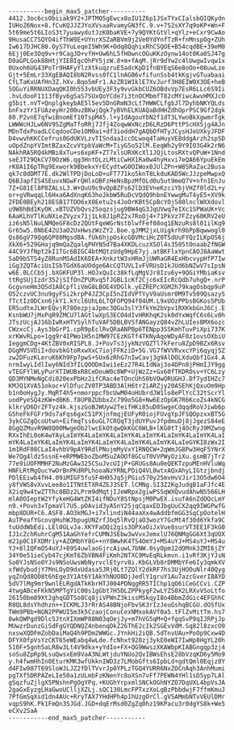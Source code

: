 <pre><code>
----------begin_max5_patcher----------
4412.3oc6cs0biiak9Y2+JPTMO5gEwcx8oIU1Z6p1JSxTYxCIalsbQIQKydn
IUHoZ6Nox+8.fCuKQJJZJYoXVsaaRvamyGN3fC.9.v+7S2sXY7q9oKP+Wn+F
5t69me5t6LIoS3t7yuawydutJzK0baKVE+7y9QYKtGtVl+qYlz+eCxr9CwAo
9HusaCC7SQYO4ifThW9E+UYnrXSZaRBVm9j2Ve0YdYnfTzR+fnMnspOg+ZUh
Iw617DJHC80.OyS7YuLeqeI5Wh9K+Odq8QqhixRhCSQOE+B54cqdBE+39eM0
6Ejj0Ee3Oq9v+r9CagJD+vfH+Uw6hL5fHOwncOGuKKzOynw14ot0Ka0SJ47g
D0aGPLGok88HtjYIEBIgcOhPY5jzW.8+m+fAqM.jRr9dYw2c4lUwgwIvqw1x
0Uxoh6UG43PoTr9HAFyYlzXtkuqzruE5adcKpD1fnBYEqS6e8oOo+08uwLze
Gjt+5EmLr33XgEBAQI8bN2Rvss0fC1lnAGB6vfifunSsb4tkKgjvGTuabaai
CfLTaKxUAfHn3Z.hXv.Bqo5mFr1.AzZR1W1klE7XvJurf3H8EIW0X3OE+heB
5OGuYiRRNUXDaqQKI0h553vbUEy3F3y9vvGkbCUZ6OBdvVp7EsR6LLc6S9Ii
.hvLdooF1113fByv6gSaS7SUxQoYCde7i3tnOCMbmfT82cMYiwcAwvHMXJcO
g5bit.nVT+QnplgkeybAE5l5ev5DnGRmN3cLt7HWWCLfgbJl7DyhbNKYQLds
bnFxzYr1FUAzeyHr200uzBKwjQgk7yBVhELKUAQaBdHHZdhOprPSC9Gf2dgk
80.P2vnE7qfwiBnomEf10TspM45.l+yIdAgouYbN2f1dT3LYwoBkXgwmrTgk
LWWWcHJLw6NV9SZgMaTfoRRj7Jfj4ZoqwWxNczD6LRzD6PttPScHXSjg4AJn
MDnTdxPoadLCCqdooCDe1OM0ai+df3ioddH7gAQbOfHTyJCysHJeUXkyJFDF
D4vwvhKKCCefrus0GdUKVLzvTISndaaIccDLwoq4TaHuyVE8ddgArzh2spSD
uOpdZnpYVImtBZaxZcvVtpbVaWcM+TiyG5o52lM.EeqWh2y9Y9IO3G4k2rN6
NAkhRA5RQ4kMBi8xTu+s6xpKF+ZT7xlsURXKcXl1JQjLtosRXtvQPuW+1Nnd
seEJT29QkCV70OzW6.qg3HntDLzLMtiCwHX1Ra0w4hyHxvi7eQA66YpuEkEm
rK8A1I6pTRg9Exwork9BbekxYrECydtwG0OIWox0JUlZPn+W8SRaZac2Busa
qk7c0dDMT7E.dk2WlTPDjDoLoD+uFT771ko5knT8LkduKAD5WcJJzpeMwpxQ
Q6BJapfIS4SEuvxNGwFrQHlxOBFzHeNsBpzMfOLd0u5ut9meQ7V+nfn1EnJu
7Z+G81El8P8ZALsL3.W+QuU9c9vQpBZFs62lD3EVneKzciYbjVHZf0ld2L+y
or+gVRwqqLl6Hxa6AdXnqK63hoJkbW5RuDcVQdQ9hbnEYwwgMuT4yE5+XV9k
2FDE0BEyh218ESB17TOO6xX0Eetu2s4JoOrKBt5CpBcYOj580lnclWXXdovl
u9W8hBd1KyOK.xBTUZVbQvs2Soqzsjug9BW4qG3JqUVwq7eIXc1SPWaUK+Vc
6AaKLhVTlKuNXieZVyzx71j1Lk8J1pRZ2x7RoOj4+71PkVz7FZzy60KRV2eU
iz6sN5lNuLNMQeGF8cDz2QUtFqeWGrNstblwfFef08oq1ENzuRs8l01ilKq9
Gr65w5.8NbE42U3aO2UxHwszWzZY2.Boe.gJMM2jxLUigkrh9bPpBqwwogl0
Qs86gV79Qq6QP80MgsdBA.fUk6hjpOskcGBVMciHcZ0T5dUuFYQzILKpOS6j
XkX6+529GHajq9mQaZqalqPHYN5d7Ba4XKDLcuzXSOl4s3505tOnaabZfNGW
44C9YJfNpt2kI1TGc6BIGC4btMQtzUdg9HpE7yj.atBKFlxYpnCAOJ8AaWwt
SaD9bSTS4yZ8RunMSAdIK6DEA+XnkztW3xHRmJjUWRaGR4ExHbcvypHfP7Iw
iGg3ZQTAciUsISbTGdX6aUOdge6AcCQTUVLIvFVRUsD1kJUd6bNZwV7sIpsN
w6E.0LCCb5j.bXGKFUP3l.HOJxQuIc38kfLqMgVJr8Izu6y+9QGiYMbiaKsv
ttRgSUjIzdr352jSIfOnZPURvq5fJGBL1cKf2Cjc6xEIcRcQdb7uhgQ+.nrP
GcgvneHm3Q5d1A8CpfliVmG8LBOE4VDGlk.yEZREPcXGM2h79kagOsbqp9uP
O52czvUC3nu9gyFSi2krpP4JZ3CpI5nZIdVPTYyV9aUsmr0M9Tv509Qsazy5
fTctIzODCxn6jkY1.kYcl6UhL6LTQFOPQ94f04UM.L9xUOzPPbsBGKos5PUb
ERSudteJLWrEQvjR780ezpjaJpmc3QGu3slY3fkYm2bVpv1RXKkbGnJ6Cj.E
KsnbWU7jMxPqR9ZMCU7lAGtlwXpS3ECO4dIvHRKhqK2sk0dYxWqfC6s6Lv0h
JTszUcjAJ16bIwRxHTVSylhTuVAF5DBLBVSfANGayzQ84vZhLUIesBMX6ozc
CWzxcCj.Ays3bGrP1.cpR9pEclRvQRaANPBp6TENpp3SSKmhTuvPiXpi737K
xrKWvRLpo+1gg9r4IPWo1H5n1MW97CEzKGTf4TKNyAqoWDyAF0z1ovsOXbiU
IeggmCDg+4KtZBV0xRISPL8.J+PovTs3jykNzVQZTl7kFeru8ZpD9BZx6Rsv
DGgMVSVDiI+dovbkGtoRxwXxC7iojFFKziD+5G.VG7fWVVRvxcYPi6qyqjSZ
zw2DFuzKLeruK6Kh9Fp7pwS+SUx6zRhG7nIwCavj3g9AlDOLXduQbf1Gx4.A
nrmIwyLIdlIwy6NId3fILQOODmIwi1eEz27R4LIdNaj3o4DPn8jPHmIJY9gg
vTEGFYlWLyPurXTIWUBxR8CeDouW0c8WP+UjWzZz+Gx60fTKDROsv+YC6Lzy
QD3MYNMeNgCdi020exPbHz2ifCRac4eTOncUhS0bVOwORUGHJ.Df7ydIHZc7
KMJQ1XVA51okoc+VlDfucZV0TP3ABD3AlH6trZiARZjy20ASEhKjQxuOm9Hp
b1n0oHygJy.MqRT4h5+nmorppcfbcUwM04oHUbrdJW1lo8ePlYcC32tScrYl
uodPyeSQ4zKW+d0K6.f8UPBZUbbxZc799o5G8+Nw6EzOpGK7R6KcoZs4kNCG
klkryD6DrZFTyz4k.kjszGoBJWUyw2TeifHKi85uD8SwgeCdqqdRoVJiwb6p
GSheFkFGFr9ds7aFqs6gxC51PXjnfmqjEUFyR0iojFUvgYpJFSQOpzxxBT5G
3ykCGZgQcoUtwn+EifmqTss6uGL7CRQqT3jdUYPuvJfpdmuDj8jJgezS84eE
8GgQZMuvR9W8Q00MwgeOb2lwcEkOtqwQkKGC6WLB+lKG0tTj4OcRyJ9MZwng
RXxIhEL0oK4wYAyLaImYK4LaImYK4LaImYK4LaImYK4LaImYK4LaImYK4LaI
mYK4LaImYK4LaImYK4LaImYK4LaImYK4LaImYK4LaImYK4LaIeGYKI8zWx2I
1m1RdF08CLaI4vhbV9pAY9RdlPNujmMyVxY1RNQCW+2qWmJG8Pw3HqF5YNrX
We7Qg4ldz5ssnE+eRPMWEboZboMSuZAOOf8GCuT0VVPWyOziXu.gsmB7jTr2
77e9iUOFMMHF2NuMzGAw325CSuJvcUIjP+GRUGs8Au0eQEKTzpuMEnHVluWq
HNFLRtMgQucYwOrBnPKdRPLhooaNzYRNLPDiQ4VL0wtxAQxAhyLIGtzjbndj
PDlEEiwb4fH4.09iMIGF5fuSF4H05Jq5jPGiu570y25mvHvVJir13O5dw6O4
y8fVWS8vXvvLee8o1ITNtETXR4ZEJ3SET.lCMNg.SI3Z2KgJudgB1aFJfc4E
X2iq9w4twZTThc8BDz2LPrm9dMqtjIJeWRpx2giwPSSqWXQvudAhwN5566LH
mlA0OIeptW2YfykeHG4WtZKI4ifNDuY8StNpsjM0PwEX.isufA6nZdOQcLmY
n9.+Povn3xTpmaVl7U5.pOAvid3yA5nY25jqCqaxEDJbgUuCX2qq9IWGPwfG
mbp8DUR+C6.ASF8.AO3kMGJ+i7xlindiN44aaXx4wAddbfmGG3SqCpOotelH
AuTPeafYGcovgHuhWJbpugUNZrfJbq5lRvQjaO3wozY7GcMt4f30d6Ykfa9C
tuUddWbEdi.LEl0GLvJa.XKYFaOQi2gis3OPXaOiJxVue8surVT3EE1F3kG0
IJ1cZchRuhrCgM51AaGhYefrCUMNJSEbw3wVvxJemxlU76QNMgGG6Xt3qUOX
m21p0C1FXDMriy+AZOMbhY8G++nY8WwhK4TS4OmYJ+MS4uYJ+MS4uYJ+MS4u
YJ+8lIQFmOS4uYJ+89S4uwlaoGjrcAiuwL7bNW.0syOpm12dOMnk3ZMI6jZY
34Y0e51ieCyb47cjKmT6ZbVBN4FiKmh2NTXC9MvEqRLkmvn.i1vRf3KjYJsN
So0YJsNSo0YJs9NSoUwsWbNyrvclEtyrv8i.KbGLVb8rDMMbYFe6Iy3qmkXV
xfWdybudjY7MnLOyD9dxUdasa5JRj0Lt7ZQlY2dkRF7hs3UjHOOuNlr40Qyg
yqZnQd8QO8t6hEge3Y1At6Y1AkYhNUO8DjJedlY1gruY1Au7azcGverI8AYD
5dV7lMg9mr9wnlELRgdATkKbrHTJ004PDNqgRR5TIChp1qO6iCeGCCvi.CZP
4twgABceFKkN5MPTgYiC00s1gGbt7H5DLZPPkygF2wLYZS0X2LRXvVSoLtfo
26150bm89Xt2ghqGDTSo8Cq8jiVPWnZ3kissMSkqyI8o4BbmZdGic4EFGhhC
R8QL8dsYhdhzn++ICKMLJ3rRrAS48BNjoFbvSK3rIzJeuGshqBCGU.dOSfUx
TWm9PBb+NGN2PPWUI5m3k5CzaojConuCexNMxokAVf0a5.tFlZvMitTm.hs7
8wkQWPgd9Dlc5JtnXIXmWP88N03qOejJy+m7hVG5qM+Q+fgqSvP9qIJRPjJp
MUwzrDunzGiSdFgGYQDNQZ4nbenqDkZ26ThE2cIk2SGEvVdM.Sq82l8zxcO9
nxswXQDFmZobDaiMaQ4h9PDm2WWGc.JYnkHi2iQB.5dTnvUAu+PoOp9Cxw4D
DFYX0fpVsYzCKT65eWEabq4wLde.fcNhxt928zj3ykE0eWI7IwHp8HgYL20h
510F+5gnh5aLR8w3Lt4V9dkx+yYdIo+FX+QG9WwszXKAWbpKIABGngqp3zj4
soSu8ZpRp9LsuQwsxEm9VaA3NLWtjduYNUo2QvIBWsEhsE28bVzqKD6y5Mo9
y.h4fwmHhIn0EturKMK3wfUkknIWD3z7LMobGfts6IpbLd+gdtQml0Eqjz8Y
d4FIw987T69SloWJLJZ2fDlTVvrJp0YPLzTGQ4YURR6NxZOCnAqh3AnhMumi
pgTXf5DRPAZeLIe50a1zULmbFzKNenYc8oXSn7vFf7PEWN4YHl1sD5yp7LAl
gSqzfuZjlgX5PNshnPgOgYPq.+KUGhYrpxmlSNCkOGhNYZO7DqUXL4bpVsJA
2gaGxEyzgLHaGwoUClljXZLj.sQC130LmcFPTxzXoLgBzPbbdwjF7ffmKmuJ
7PfGmSqXsd1dn4AUc+RryTAX7YHdHPh4p1hUzgOrCl.gVSAMmbNTvVEUlDMr
vqpS9hK.Pk1FmQn35JGd.JGD+dqErMsd0ZgZq0hz19KPacu3r0dgYS8k+We5
eCXv2SaA
-----------end_max5_patcher-----------
</code></pre>
